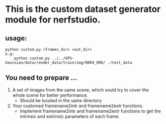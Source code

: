 # This is the custom dataset generator module for nerfstudio.

## usage:
```
python custom.py <frames_dir> <out_dir>
e.g:
    python custom.py ../../GPS-Gaussian/data/render_data/train/img/0004_000/ ./test_data
```

## You need to prepare ...

1. A set of images from the same scene, which sould try to cover the whole scene for better performance.
    * Should be located in the same directory
2. Your customed framename2intr and framename2extr functions.
    * Implement framename2intr and framename2extr functions to get the intrinsic and extrinsic parameters of each frame.